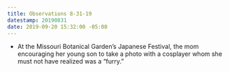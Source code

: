```yaml
---
title: Observations 8-31-19
datestamp: 20190831
date: 2019-09-20 15:32:00 -05:00
---
```


- At the Missouri Botanical Garden’s Japanese Festival, the mom encouraging her young son to take a photo with a cosplayer whom she must not have realized was a “furry.”
